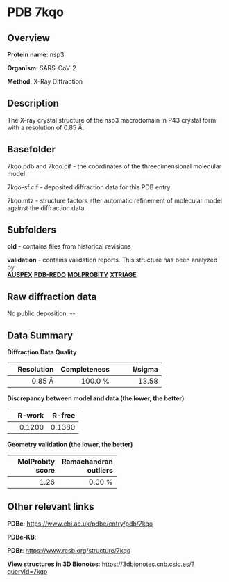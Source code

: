# PDB 7kqo

## Overview

**Protein name**: nsp3

**Organism**: SARS-CoV-2

**Method**: X-Ray Diffraction

## Description

The X-ray crystal structure of the nsp3 macrodomain in P43 crystal form with a resolution of 0.85 Å.

## Basefolder

7kqo.pdb and 7kqo.cif - the coordinates of the threedimensional molecular model

7kqo-sf.cif - deposited diffraction data for this PDB entry

7kqo.mtz - structure factors after automatic refinement of molecular model against the diffraction data.

## Subfolders



**old** - contains files from historical revisions

**validation** - contains validation reports. This structure has been analyzed by <br>[**AUSPEX**](https://github.com/thorn-lab/coronavirus_structural_task_force/tree/master/pdb/nsp3/SARS-CoV-2/7kqo/validation/auspex) [**PDB-REDO**](https://github.com/thorn-lab/coronavirus_structural_task_force/tree/master/pdb/nsp3/SARS-CoV-2/7kqo/validation/pdb-redo) [**MOLPROBITY**](https://github.com/thorn-lab/coronavirus_structural_task_force/tree/master/pdb/nsp3/SARS-CoV-2/7kqo/validation/molprobity) [**XTRIAGE**](https://github.com/thorn-lab/coronavirus_structural_task_force/blob/master/pdb/nsp3/SARS-CoV-2/7kqo/validation/Xtriage_output.log)  



## Raw diffraction data

No public deposition. --<br> 

## Data Summary
**Diffraction Data Quality**

|   | Resolution | Completeness| I/sigma |
|---|-------------:|----------------:|--------------:|
|   |0.85 Å|100.0 %|<img width=50/>13.58|

**Discrepancy between model and data (the lower, the better)**

|   | **R-work**| **R-free**   
|---|-------------:|----------------:|           
||  0.1200|  0.1380|

**Geometry validation (the lower, the better)**

|   |**MolProbity<br>score**| **Ramachandran<br>outliers** 
|---|-------------:|----------------:|
||  1.26|  0.00 %|

 

 



## Other relevant links 
**PDBe**:  https://www.ebi.ac.uk/pdbe/entry/pdb/7kqo

**PDBe-KB**:  
 
**PDBr**: https://www.rcsb.org/structure/7kqo 

**View structures in 3D Bionotes**: https://3dbionotes.cnb.csic.es/?queryId=7kqo

